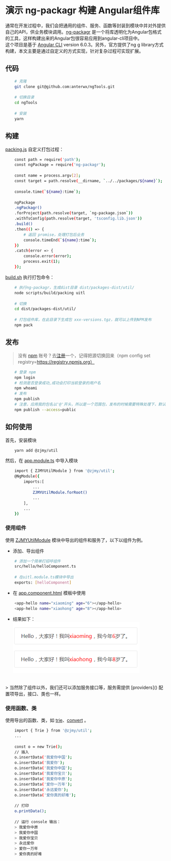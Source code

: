 # 演示 ng-packagr 构建 Angular组件库
 通常在开发过程中，我们会把通用的组件、服务、函数等封装到模块中并对外提供自己的API，供业务模块调用。[ng-packagr](https://www.npmjs.com/package/ng-packagr) 是一个将库透明化为Angular包格式的工具，这样构建出来的Angular包很容易应用到angular-cli项目中。<br>
这个项目是基于 [Angular CLI](https://github.com/angular/angular-cli) version 6.0.3。另外，官方提供了ng g library方式构建，本文主要是通过自定义的方式实现，针对复杂过程可实现扩展。

## 代码
```bash
    # 克隆
    git clone git@github.com:anterwx/ngTools.git

    # 切换目录
    cd ngTools

    # 安装
    yarn
```
## 构建
[packing.js](https://github.com/anterwx/ngTools/blob/master/scripts/build/packing.js) 自定义打包过程：
```bash
    const path = require('path');
    const ngPackage = require('ng-packagr');

    const name = process.argv[2];
    const target = path.resolve(__dirname, `../../packages/${name}`);

    console.time(`${name}:time`);

    ngPackage
    .ngPackagr()
    .forProject(path.resolve(target, `ng-package.json`))
    .withTsConfig(path.resolve(target, 'tsconfig.lib.json'))
    .build()
    .then(() => {
        # 返回 promise，处理打包后业务
        console.timeEnd(`${name}:time`);
    })
    .catch(error => {
        console.error(error);
        process.exit(1);
    });
```
[build.sh](https://github.com/anterwx/ngTools/blob/master/build.sh) 执行打包命令：
```bash
    # 执行ng-packagr，生成dist目录 dist/packages-dist/util/
    node scripts/build/packing uitl

    # 切换
    cd dist/packages-dist/util/

    # 打包组件库，在此目录下生成包 xxx-versions.tgz，就可以上传到NPM发布
    npm pack
```
## 发布
> 没有 [npm](https://www.npmjs.com/) 账号？去[注册](https://www.npmjs.com/signup)一个，记得把源切换回来（npm config set registry=https://registry.npmjs.org）
```bash
    # 登录 npm
    npm login
    # 检测是否登录成功,成功会打印当前登录的用户名
    npm whoami
    # 发布
    npm publish
    # 注意，应用我的包名以'@'开头，所以是一个范围包，发布的时候需要特殊处理下，默认情况下NPM会你注册名或者加入的组织为一个scope范围，所以包名是@zjmy/util的话，注册名或组织名称就应该是zjmy，才能顺利发布到NPM上
    npm publish --access=public

```

## 如何使用
首先，安装模块
```bash
    yarn add @zjmy/util
```
然后，在 [app.module.ts](https://github.com/anterwx/ngTools/blob/master/src/app/app.module.ts) 中导入模块
```bash
    import { ZJMYUtilModule } from '@zjmy/util';
    @NgModule({
        imports:[
            ...
            ZJMYUtilModule.forRoot()
            ...
        ],
        ...
    })
```
### 使用组件
使用 [ZJMYUtilModule](https://github.com/anterwx/ngTools/blob/master/packages/util/util.module.ts) 模块中导出的组件和服务了，以下以组件为例。

+ 添加、导出组件
```bash
    # 添加一个简单打招呼组件
    src/hello/helloComponent.ts

    # 在uitl.module.ts模块中导出
    exports: [helloComponent]
```
+ 在 [app.component.html](https://github.com/anterwx/ngTools/blob/master/src/app/app.component.html) 模板中使用
```bash
    <app-hello name="xiaoming" age="6"></app-hello>
    <app-hello name="xiaohong" age="8"></app-hello>
```
+ 结果如下：<br>
![app-hello](/src/assets/img/hello.png)
<br>
> 当然除了组件以外，我们还可以添加服务接口等，服务需提供 [providers]() 配置项导出，接口、类也一样。
<br>

### 使用函数、类 

使用导出的函数、类，如 [trie](https://github.com/anterwx/ngTools/tree/master/packages/util/src/trie)、[convert](https://github.com/anterwx/ngTools/tree/master/packages/util/src/convert) 。

```bash
    import { Trie } from '@zjmy/util';
    ...

    const o = new Trie();
    // 插入
    o.insertData('我爱你中国');
    o.insertData('我爱你');
    o.insertData('我爱你中国');
    o.insertData('我爱你宝贝');
    o.insertData('我爱你中原');
    o.insertData('爱你一万年');
    o.insertData('永远爱你');
    o.insertData('爱你真的好难');

    // 打印
    o.printData();
    
    // 运行 console 输出：
    > 我爱你中原
    > 我爱你中国
    > 我爱你宝贝
    > 永远爱你
    > 爱你一万年
    > 爱你真的好难
```
    